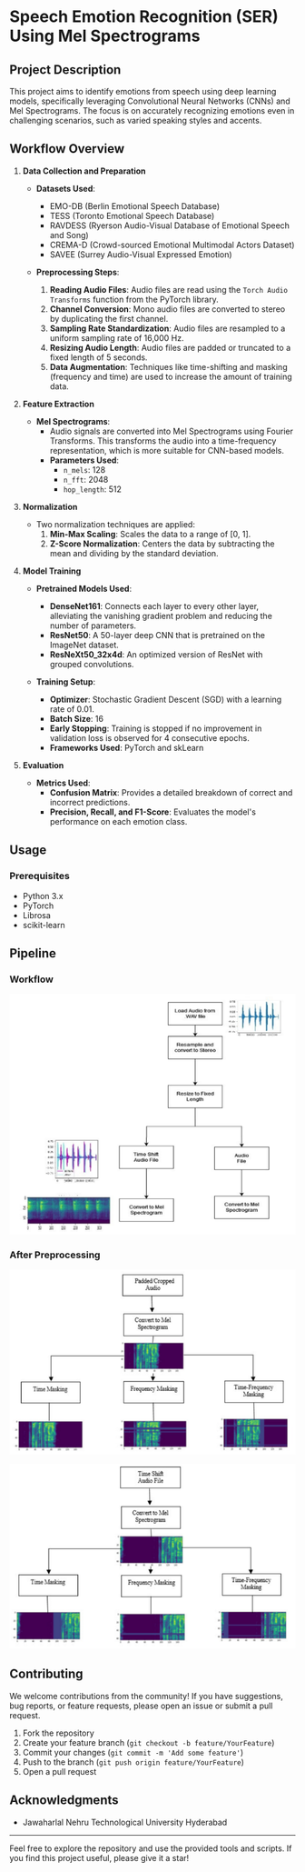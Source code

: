 # Speech Emotion Recognition (SER) Using Mel Spectrograms

## Project Description

This project aims to identify emotions from speech using deep learning models, specifically leveraging Convolutional Neural Networks (CNNs) and Mel Spectrograms. The focus is on accurately recognizing emotions even in challenging scenarios, such as varied speaking styles and accents.

## Workflow Overview

1. **Data Collection and Preparation**
   - **Datasets Used**:
     - EMO-DB (Berlin Emotional Speech Database)
     - TESS (Toronto Emotional Speech Database)
     - RAVDESS (Ryerson Audio-Visual Database of Emotional Speech and Song)
     - CREMA-D (Crowd-sourced Emotional Multimodal Actors Dataset)
     - SAVEE (Surrey Audio-Visual Expressed Emotion)

   - **Preprocessing Steps**:
     1. **Reading Audio Files**: Audio files are read using the `Torch Audio Transforms` function from the PyTorch library.
     2. **Channel Conversion**: Mono audio files are converted to stereo by duplicating the first channel.
     3. **Sampling Rate Standardization**: Audio files are resampled to a uniform sampling rate of 16,000 Hz.
     4. **Resizing Audio Length**: Audio files are padded or truncated to a fixed length of 5 seconds.
     5. **Data Augmentation**: Techniques like time-shifting and masking (frequency and time) are used to increase the amount of training data.

2. **Feature Extraction**
   - **Mel Spectrograms**:
     - Audio signals are converted into Mel Spectrograms using Fourier Transforms. This transforms the audio into a time-frequency representation, which is more suitable for CNN-based models.
     - **Parameters Used**:
       - `n_mels`: 128
       - `n_fft`: 2048
       - `hop_length`: 512

3. **Normalization**
   - Two normalization techniques are applied:
     1. **Min-Max Scaling**: Scales the data to a range of [0, 1].
     2. **Z-Score Normalization**: Centers the data by subtracting the mean and dividing by the standard deviation.

4. **Model Training**
   - **Pretrained Models Used**:
     - **DenseNet161**: Connects each layer to every other layer, alleviating the vanishing gradient problem and reducing the number of parameters.
     - **ResNet50**: A 50-layer deep CNN that is pretrained on the ImageNet dataset.
     - **ResNeXt50_32x4d**: An optimized version of ResNet with grouped convolutions.

   - **Training Setup**:
     - **Optimizer**: Stochastic Gradient Descent (SGD) with a learning rate of 0.01.
     - **Batch Size**: 16
     - **Early Stopping**: Training is stopped if no improvement in validation loss is observed for 4 consecutive epochs.
     - **Frameworks Used**: PyTorch and skLearn

5. **Evaluation**
   - **Metrics Used**:
     - **Confusion Matrix**: Provides a detailed breakdown of correct and incorrect predictions.
     - **Precision, Recall, and F1-Score**: Evaluates the model's performance on each emotion class.

## Usage

### Prerequisites

- Python 3.x
- PyTorch
- Librosa
- scikit-learn

## Pipeline

### Workflow
![Converting Audio To MEL Spectrogram](https://github.com/kalyan1998/SpeechEmotionRecognition/blob/main/PreProcessing_1.png)

### After Preprocessing
![Normalizing Audio](https://github.com/kalyan1998/SpeechEmotionRecognition/blob/main/preProcessing_2.png)

![Time Shifting](https://github.com/kalyan1998/SpeechEmotionRecognition/blob/main/preProcessing_3.png)

## Contributing

We welcome contributions from the community! If you have suggestions, bug reports, or feature requests, please open an issue or submit a pull request.

1. Fork the repository
2. Create your feature branch (`git checkout -b feature/YourFeature`)
3. Commit your changes (`git commit -m 'Add some feature'`)
4. Push to the branch (`git push origin feature/YourFeature`)
5. Open a pull request


## Acknowledgments

- Jawaharlal Nehru Technological University Hyderabad

---

Feel free to explore the repository and use the provided tools and scripts. If you find this project useful, please give it a star!
